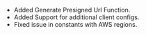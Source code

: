 * Added Generate Presigned Url Function. 
* Added Support for additional client configs. 
* Fixed issue in constants with AWS regions.